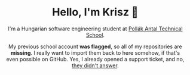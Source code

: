 <div id="user-content-toc">
  <ul align="center">
    <summary>
      <h1>Hello, I'm Krisz 👋</h1>
      <p>I'm a Hungarian software engineering student at <a href="https://pollak.hu" target="_blank">Pollák Antal Technical School</a>.</p>
      <p>My previous school account <b>was flagged</b>, so all of my repositories are <b>missing</b>. I really want to import them back to here somehow, if that's even possible on GitHub. Yes, I already opened a support ticket, and no, <a href="TicketStatus.md">they didn't answer</a>.</p>
    </summary>
  </ul>
</div>
